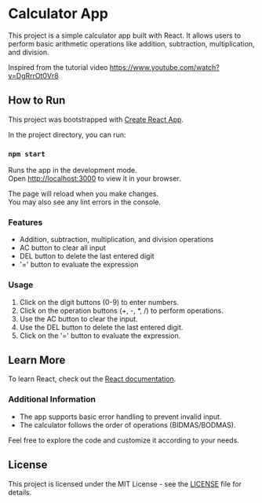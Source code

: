 # Calculator App

This project is a simple calculator app built with React. It allows users to perform basic arithmetic operations like addition, subtraction, multiplication, and division.

Inspired from the tutorial video https://www.youtube.com/watch?v=DgRrrOt0Vr8 
## How to Run

This project was bootstrapped with [Create React App](https://github.com/facebook/create-react-app).

In the project directory, you can run:

### `npm start`

Runs the app in the development mode.\
Open [http://localhost:3000](http://localhost:3000) to view it in your browser.

The page will reload when you make changes.\
You may also see any lint errors in the console.

### Features

- Addition, subtraction, multiplication, and division operations
- AC button to clear all input
- DEL button to delete the last entered digit
- '=' button to evaluate the expression

### Usage

1. Click on the digit buttons (0-9) to enter numbers.
2. Click on the operation buttons (+, -, *, /) to perform operations.
3. Use the AC button to clear the input.
4. Use the DEL button to delete the last entered digit.
5. Click on the '=' button to evaluate the expression.

## Learn More

To learn React, check out the [React documentation](https://reactjs.org/).

### Additional Information

- The app supports basic error handling to prevent invalid input.
- The calculator follows the order of operations (BIDMAS/BODMAS).

Feel free to explore the code and customize it according to your needs.

## License

This project is licensed under the MIT License - see the [LICENSE](LICENSE) file for details.
